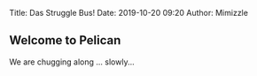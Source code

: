 Title: Das Struggle Bus!
Date: 2019-10-20 09:20
Author: Mimizzle


## Welcome to Pelican
We are chugging along ... slowly...